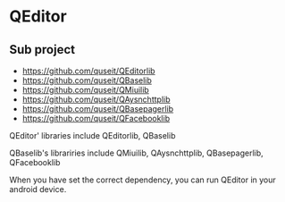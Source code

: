 QEditor
=======


Sub project
-------------------------

* https://github.com/quseit/QEditorlib
* https://github.com/quseit/QBaselib 
* https://github.com/quseit/QMiuilib 
* https://github.com/quseit/QAysnchttplib 
* https://github.com/quseit/QBasepagerlib 
* https://github.com/quseit/QFacebooklib


QEditor' libraries include QEditorlib, QBaselib


QBaselib's librariries include QMiuilib, QAysnchttplib, QBasepagerlib, QFacebooklib


When you have set the correct dependency, you can run QEditor in your android device.
